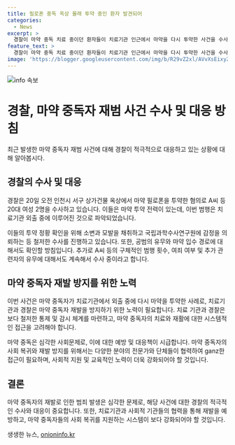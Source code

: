 ```yaml
---
title: 필로폰 중독 옥상 몰래 투약 중인 환자 발견되어
categories:
  - News
excerpt: >
  경찰이 마약 중독 치료 중이던 환자들이 치료기관 인근에서 마약을 다시 투약한 사건을 수사 중이다. A씨 등 20대 여성 2명이 향정 혐의로 조사를 받고 있으며, 이들은 마약 중독자 치료기관에서 외출한 후 범행한 것으로 파악되었다. 경찰은 마약 입수 경로도 확인하고 있으며, 추가적인 관련자와 공범에 대한 수사도 진행 중이다. 해당 사건의 구체적인 내용과 관련자에 대한 수사가 계속되고 있다.
feature_text: >
  경찰이 마약 중독 치료 중이던 환자들이 치료기관 인근에서 마약을 다시 투약한 사건을 수사 중이다. A씨 등 20대 여성 2명이 향정 혐의로 조사를 받고 있으며, 이들은 마약 중독자 치료기관에서 외출한 후 범행한 것으로 파악되었다. 경찰은 마약 입수 경로도 확인하고 있으며, 추가적인 관련자와 공범에 대한 수사도 진행 중이다. 해당 사건의 구체적인 내용과 관련자에 대한 수사가 계속되고 있다.
image: 'https://blogger.googleusercontent.com/img/b/R29vZ2xl/AVvXsEixyZcFfHzMRdzZMjFBmAUKJYCLCGyLL1o632UiGVXcaFdKo_bkvkuCioo0uUKlGfBVcT3P84aROyZIXSBEx3Aw5nCQ3pTgDom1WDC4m8eifvWiAmWEEVb4x6G_l8C0QH225ldMjyaFvpxGEBGNO37VmDTDMHGhJPq73UglMfDca1-0aw/s1600/blogspot.png'
---
```


<p><img src="https://blogger.googleusercontent.com/img/b/R29vZ2xl/AVvXsEixyZcFfHzMRdzZMjFBmAUKJYCLCGyLL1o632UiGVXcaFdKo_bkvkuCioo0uUKlGfBVcT3P84aROyZIXSBEx3Aw5nCQ3pTgDom1WDC4m8eifvWiAmWEEVb4x6G_l8C0QH225ldMjyaFvpxGEBGNO37VmDTDMHGhJPq73UglMfDca1-0aw/s1600/blogspot.png" alt="info 속보" /></p>

<h1>경찰, 마약 중독자 재범 사건 수사 및 대응 방침</h1>

<p data-ke-size="size16">최근 발생한 마약 중독자 재범 사건에 대해 경찰이 적극적으로 대응하고 있는 상황에 대해 알아봅시다.</p>

<h2 data-ke-size="size26">경찰의 수사 및 대응</h2>

<p>경찰은 20일 오전 인천시 서구 상가건물 옥상에서 마약 필로폰을 투약한 혐의로 A씨 등 20대 여성 2명을 수사하고 있습니다. 이들은 마약 투약 전력이 있는데, 이번 범행은 치료기관 외출 중에 이루어진 것으로 파악되었습니다.</p>

<p>이들의 투약 정황 확인을 위해 소변과 모발을 채취하고 국립과학수사연구원에 감정을 의뢰하는 등 철저한 수사를 진행하고 있습니다. 또한, 공범의 유무와 마약 입수 경로에 대해서도 확인할 방침입니다. 추가로 A씨 등의 구체적인 범행 횟수, 여죄 여부 및 추가 관련자의 유무에 대해서도 계속해서 수사 중이라고 합니다.</p>

<h2 data-ke-size="size26">마약 중독자 재발 방지를 위한 노력</h2>

<p>이번 사건은 마약 중독자가 치료기관에서 외출 중에 다시 마약을 투약한 사례로, 치료기관과 경찰은 마약 중독자 재발을 방지하기 위한 노력이 필요합니다. 치료 기관과 경찰은 보다 철저한 통제 및 감시 체계를 마련하고, 마약 중독자의 치료와 재활에 대한 시스템적인 접근을 고려해야 합니다.</p>

<p>마약 중독은 심각한 사회문제로, 이에 대한 예방 및 대응책이 시급합니다. 마약 중독자의 사회 복귀와 재발 방지를 위해서는 다양한 분야의 전문가와 단체들이 협력하여 ganz한 접근이 필요하며, 사회적 지원 및 교육적인 노력이 더욱 강화되어야 할 것입니다.</p>

<h2 data-ke-size="size26">결론</h2>

<p>마약 중독자의 재발로 인한 범죄 발생은 심각한 문제로, 해당 사건에 대한 경찰의 적극적인 수사와 대응이 중요합니다. 또한, 치료기관과 사회적 기관들의 협력을 통해 재발을 예방하고, 마약 중독자들의 사회 복귀를 지원하는 시스템이 보다 강화되어야 할 것입니다.</p>
생생한 뉴스, <a href="https://onioninfo.kr" rel="dofollow">onioninfo.kr</a>


